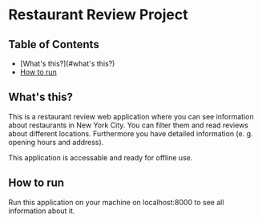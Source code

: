 # Restaurant Review Project

## Table of Contents

* [What's this?](#what's this?)
* [How to run](#how-to-run)

## What's this?
 This is a restaurant review web application where you can see information about restaurants in New York City. You can filter them and read reviews about different locations. Furthermore you have detailed information (e. g. opening hours and address).

 This application is accessable and ready for offline use. 

## How to run 

Run this application on your machine on localhost:8000 to see all information about it.   
